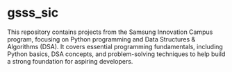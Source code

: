 # gsss_sic
This repository contains projects from the Samsung Innovation Campus program, focusing on Python programming and Data Structures &amp; Algorithms (DSA). It covers essential programming fundamentals, including Python basics, DSA concepts, and problem-solving techniques to help build a strong foundation for aspiring developers.
